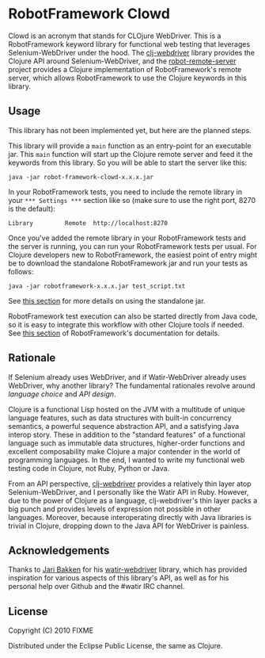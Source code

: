 # RobotFramework Clowd

Clowd is an acronym that stands for CLOjure WebDriver. This is a RobotFramework keyword library for functional web testing that leverages Selenium-WebDriver under the hood. The [clj-webdriver][clj-webdriver-github] library provides the Clojure API around Selenium-WebDriver, and the [robot-remote-server][rrs-github] project provides a Clojure implementation of RobotFramework's remote server, which allows RobotFramework to use the Clojure keywords in this library.

## Usage

This library has not been implemented yet, but here are the planned steps.

This library will provide a `main` function as an entry-point for an executable jar. This `main` function will start up the Clojure remote server and feed it the keywords from this library. So you will be able to start the server like this:

    java -jar robot-framework-clowd-x.x.x.jar

In your RobotFramework tests, you need to include the remote library in your `*** Settings ***` section like so (make sure to use the right port, 8270 is the default):

    Library         Remote  http://localhost:8270

Once you've added the remote library in your RobotFramework tests and the server is running, you can run your RobotFramework tests per usual. For Clojure developers new to RobotFramework, the easiest point of entry might be to download the standalone RobotFramework jar and run your tests as follows:

    java -jar robotframework-x.x.x.jar test_script.txt

See [this section][rf-java-integration] for more details on using the standalone jar.

RobotFramework test execution can also be started directly from Java code, so it is easy to integrate this workflow with other Clojure tools if needed. See [this section][rf-java-api] of RobotFramework's documentation for details.

## Rationale

If Selenium already uses WebDriver, and if Watir-WebDriver already uses WebDriver, why another library? The fundamental rationales revolve around *language choice* and *API design*.

Clojure is a functional Lisp hosted on the JVM with a multitude of unique language features, such as data structures with built-in concurrency semantics, a powerful sequence abstraction API, and a satisfying Java interop story. These in addition to the "standard features" of a functional language such as immutable data structures, higher-order functions and excellent composability make Clojure a major contender in the world of programming languages. In the end, I wanted to write my functional web testing code in Clojure, not Ruby, Python or Java.

From an API perspective, [clj-webdriver][clj-webdriver-github] provides a relatively thin layer atop Selenium-WebDriver, and I personally like the Watir API in Ruby. However, due to the power of Clojure as a language, clj-webdriver's thin layer packs a big punch and provides levels of expression not possible in other languages. Moreover, because interoperating directly with Java libraries is trivial in Clojure, dropping down to the Java API for WebDriver is painless.

## Acknowledgements

Thanks to [Jari Bakken][jarib-github] for his [watir-webdriver][watir-webdriver-github] library, which has provided inspiration for various aspects of this library's API, as well as for his personal help over Github and the #watir IRC channel.

## License

Copyright (C) 2010 FIXME

Distributed under the Eclipse Public License, the same as Clojure.

[clj-webdriver-github]: https://github.com/semperos/clj-webdriver
[rrs-github]: https://github.com/semperos/robot-remote-server-clj
[jarib-github]: https://github.com/jarib
[watir-webdriver-github]: https://github.com/jarib/watir-webdriver
[rf-java-integration]: http://code.google.com/p/robotframework/wiki/JavaIntegration
[rf-java-api]: http://robotframework.googlecode.com/svn/tags/robotframework-2.5.6/doc/userguide/RobotFrameworkUserGuide.html#using-robot-framework-from-java
